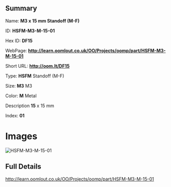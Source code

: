 

## Summary
 
Name: __M3 x 15 mm Standoff (M-F)__

ID: __HSFM-M3-M-15-01__

Hex ID: __DF15__

WebPage: __http://learn.oomlout.co.uk/OO/Projects/oomp/part/HSFM-M3-M-15-01__

Short URL: __http://oom.lt/DF15__


Type: __HSFM__ Standoff (M-F) 

Size: __M3__ M3 

Color: __M__ Metal 

Description __15__ x 15 mm 

Index: __01__


 # Images
![HSFM-M3-M-15-01](http://oomlout.com/oomp-gen/parts/HSFM-M3-M-15-01/HSFM-M3-M-15-01_420.jpg)



 ## Full Details

 http://learn.oomlout.co.uk/OO/Projects/oomp/part/HSFM-M3-M-15-01














